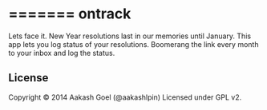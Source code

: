 =======
ontrack
=======

Lets face it. New Year resolutions last in our memories until January.
This app lets you log status of your resolutions. 
Boomerang the link every month to your inbox and log the status.

## License ##
Copyright © 2014 Aakash Goel (@aakashlpin)
Licensed under GPL v2.